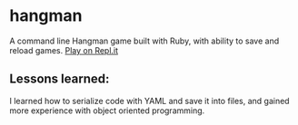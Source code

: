 # hangman
A command line Hangman game built with Ruby, with ability to save and reload games. [Play on Repl.it](https://repl.it/@raptowitz/hangman#README.md)

## Lessons learned:
I learned how to serialize code with YAML and save it into files, and gained more experience with object oriented programming. 